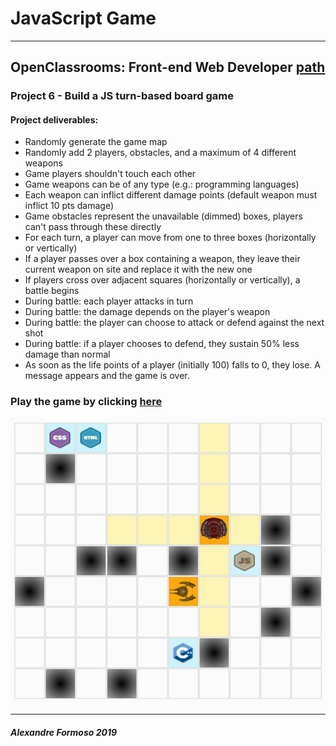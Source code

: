 # JavaScript Game

----
## OpenClassrooms: Front-end Web Developer [path](https://openclassrooms.com/en/paths/61-front-end-developer)

### Project 6 - Build a JS turn-based board game

#### Project deliverables: 
* Randomly generate the game map 
* Randomly add 2 players, obstacles, and a maximum of 4 different weapons
* Game players shouldn't touch each other
* Game weapons can be of any type (e.g.: programming languages)
* Each weapon can inflict different damage points (default weapon must inflict 10 pts damage) 
* Game obstacles represent the unavailable (dimmed) boxes, players can't pass through these directly
* For each turn, a player can move from one to three boxes (horizontally or vertically)
* If a player passes over a box containing a weapon, they leave their current weapon on site and replace it with the new one
* If players cross over adjacent squares (horizontally or vertically), a battle begins
* During battle: each player attacks in turn
* During battle: the damage depends on the player's weapon
* During battle: the player can choose to attack or defend against the next shot
* During battle: if a player chooses to defend, they sustain 50% less damage than normal
* As soon as the life points of a player (initially 100) falls to 0, they lose. A message appears and the game is over.

### Play the game by clicking [here](http://openclassrooms.com/)

![game printscreen](/images/game-preview.png)

----
##### *Alexandre Formoso 2019*